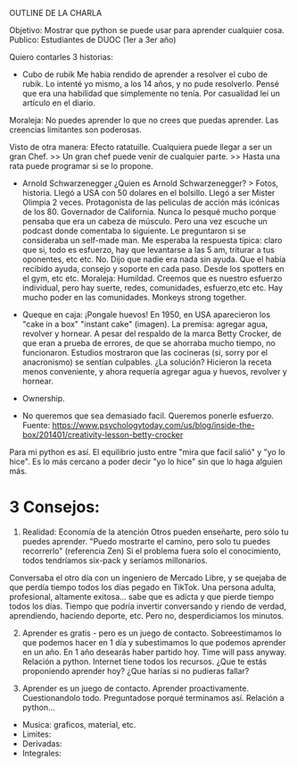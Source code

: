 OUTLINE DE LA CHARLA

Objetivo: Mostrar que python se puede usar para aprender cualquier cosa.
Publico: Estudiantes de DUOC (1er a 3er año)

Quiero contarles 3 historias:

- Cubo de rubik
Me habia rendido de aprender a resolver el cubo de rubik. Lo intenté yo mismo, a los 14 años, y no pude resolverlo. Pensé que era una habilidad que simplemente no tenía. 
Por casualidad leí un artículo en el diario.

Moraleja:
No puedes aprender lo que no crees que puedas aprender.
Las creencias limitantes son poderosas.

Visto de otra manera: Efecto ratatuille. 
Cualquiera puede llegar a ser un gran Chef. >> Un gran chef puede venir de cualquier parte. >> Hasta una rata puede programar si se lo propone.

- Arnold Schwarzenegger
¿Quien es Arnold Schwarzenegger? > Fotos, historia.
Llegó a USA con 50 dolares en el bolsillo. Llegó a ser Mister Olimpia 2 veces. Protagonista de las peliculas de acción más icónicas de los 80. Governador de California. 
Nunca lo pesqué mucho porque pensaba que era un cabeza de músculo.
Pero una vez escuche un podcast donde comentaba lo siguiente.
Le preguntaron si se consideraba un self-made man.
Me esperaba la respuesta típica: claro que si, todo es esfuerzo, hay que levantarse a las 5 am, triturar a tus oponentes, etc etc.
No. Dijo que nadie era nada sin ayuda.
Que el había recibido ayuda, consejo y soporte en cada paso. 
Desde los spotters en el gym, etc etc. 
Moraleja:
Humildad. Creemos que es nuestro esfuerzo individual, pero hay suerte, redes, comunidades, esfuerzo,etc etc. 
Hay mucho poder en las comunidades. 
Monkeys strong together.

- Queque en caja: ¡Pongale huevos!
En 1950, en USA aparecieron los "cake in a box" "instant cake" (imagen). La premisa: agregar agua, revolver y hornear. 
A pesar del respaldo de la marca Betty Crocker, de que eran a prueba de errores, de que se ahorraba mucho tiempo, no funcionaron.
Estudios mostraron que las cocineras (si, sorry por el anacronismo) se sentían culpables. 
¿La solución? Hicieron la receta menos conveniente, y ahora requería agregar agua y huevos, revolver y hornear.
- Ownership.
- No queremos que sea demasiado facil. Queremos ponerle esfuerzo.
Fuente: https://www.psychologytoday.com/us/blog/inside-the-box/201401/creativity-lesson-betty-crocker

Para mi python es así. El equilibrio justo entre "mira que facil salió" y "yo lo hice". 
Es lo más cercano a poder decir "yo lo hice" sin que lo haga alguien más.

# 3 Consejos:
1. Realidad: Economía de la atención
Otros pueden enseñarte, pero sólo tu puedes aprender. "Puedo mostrarte el camino, pero solo tu puedes recorrerlo" (referencia Zen)
Si el problema fuera solo el conocimiento, todos tendríamos six-pack y seríamos millonarios. 

Conversaba el otro día con un ingeniero de Mercado Libre, y se quejaba de que perdía tiempo todos los días pegado en TikTok. 
Una persona adulta, profesional, altamente exitosa... sabe que es adicta y que pierde tiempo todos los días. Tiempo que podría invertir 
conversando y riendo de verdad, aprendiendo, haciendo deporte, etc. Pero no, desperdiciamos los minutos.

2. Aprender es gratis - pero es un juego de contacto.
Sobreestimamos lo que podemos hacer en 1 día y subestimamos lo que podemos aprender en un año.
En 1 año desearás haber partido hoy.
Time will pass anyway. 
Relación a python.
Internet tiene todos los recursos. ¿Que te estás proponiendo aprender hoy? ¿Que harías si no pudieras fallar?


3. Aprender es un juego de contacto.
Aprender proactivamente. Cuestionandolo todo. Preguntadose porqué terminamos así.
Relación a python...

- Musica: graficos, material, etc.
- Limites: 
- Derivadas:
- Integrales:
